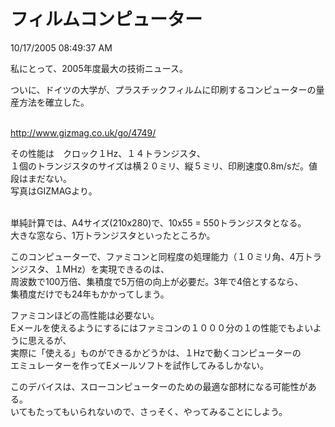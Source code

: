 フィルムコンピューター
====
10/17/2005 08:49:37 AM


<p>私にとって、2005年度最大の技術ニュース。</p>

<p>ついに、ドイツの大学が、プラスチックフィルムに印刷するコンピューターの量産方法を確立した。</p>

<p><br />
<a href="http://www.gizmag.co.uk/go/4749/">http://www.gizmag.co.uk/go/4749/</a></p>

<p>その性能は　クロック１Hz、１４トランジスタ、<br />
１個のトランジスタのサイズは横２０ミリ、縦５ミリ、印刷速度0.8m/sだ。値段はまだない。<br />
写真はGIZMAGより。</p>

<p><br />
単純計算では、A4サイズ(210x280)で、10x55 = 550トランジスタとなる。<br />
大きな窓なら、1万トランジスタといったところか。</p>

<p>このコンピューターで、ファミコンと同程度の処理能力（１０ミリ角、4万トランジスタ、１MHz）を実現できるのは、<br />
周波数で100万倍、集積度で5万倍の向上が必要だ。3年で4倍とするなら、<br />
集積度だけでも24年もかかってしまう。</p>

<p>ファミコンほどの高性能は必要ない。<br />
Eメールを使えるようにするにはファミコンの１０００分の１の性能でもよいように思えるが、<br />
実際に「使える」ものができるかどうかは、１Hzで動くコンピューターの<br />
エミュレーターを作ってEメールソフトを試作してみるしかない。</p>

<p>このデバイスは、スローコンピューターのための最適な部材になる可能性がある。<br />
いてもたってもいられないので、さっそく、やってみることにしよう。</p>
